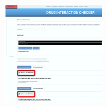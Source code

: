 
<img src="Eric_Grossi-Interaction-Drugs AzitromiciRxlist.jpg" alt="Eric_Grossi-Interaction-Drugs AzitromiciRxlist" width="320" height="320">
